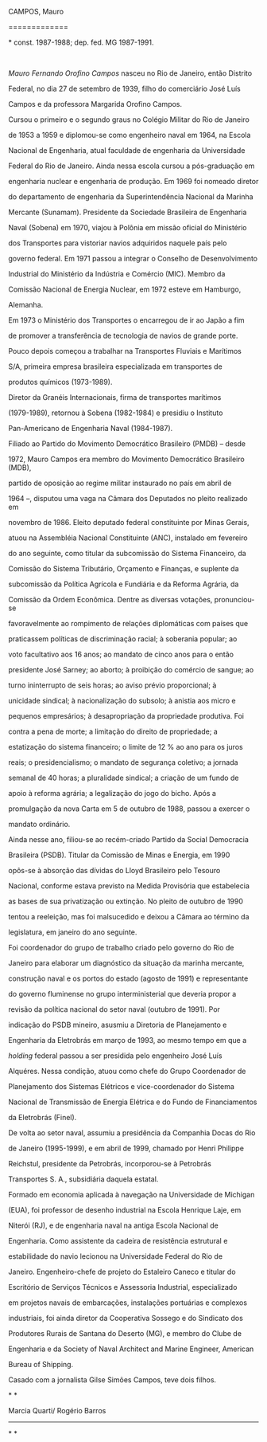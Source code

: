 CAMPOS, Mauro

=============



\* const. 1987-1988; dep. fed. MG 1987-1991.



 



*Mauro Fernando Orofino Campos* nasceu no Rio de Janeiro, então Distrito

Federal, no dia 27 de setembro de 1939, filho do comerciário José Luís

Campos e da professora Margarida Orofino Campos.



Cursou o primeiro e o segundo graus no Colégio Militar do Rio de Janeiro

de 1953 a 1959 e diplomou-se como engenheiro naval em 1964, na Escola

Nacional de Engenharia, atual faculdade de engenharia da Universidade

Federal do Rio de Janeiro. Ainda nessa escola cursou a pós-graduação em

engenharia nuclear e engenharia de produção. Em 1969 foi nomeado diretor

do departamento de engenharia da Superintendência Nacional da Marinha

Mercante (Sunamam). Presidente da Sociedade Brasileira de Engenharia

Naval (Sobena) em 1970, viajou à Polônia em missão oficial do Ministério

dos Transportes para vistoriar navios adquiridos naquele país pelo

governo federal. Em 1971 passou a integrar o Conselho de Desenvolvimento

Industrial do Ministério da Indústria e Comércio (MIC). Membro da

Comissão Nacional de Energia Nuclear, em 1972 esteve em Hamburgo,

Alemanha.



Em 1973 o Ministério dos Transportes o encarregou de ir ao Japão a fim

de promover a transferência de tecnologia de navios de grande porte.

Pouco depois começou a trabalhar na Transportes Fluviais e Marítimos

S/A, primeira empresa brasileira especializada em transportes de

produtos químicos (1973-1989).



Diretor da Granéis Internacionais, firma de transportes marítimos

(1979-1989), retornou à Sobena (1982-1984) e presidiu o Instituto

Pan-Americano de Engenharia Naval (1984-1987).



Filiado ao Partido do Movimento Democrático Brasileiro (PMDB) – desde

1972, Mauro Campos era membro do Movimento Democrático Brasileiro (MDB),

partido de oposição ao regime militar instaurado no país em abril de

1964 –, disputou uma vaga na Câmara dos Deputados no pleito realizado em

novembro de 1986. Eleito deputado federal constituinte por Minas Gerais,

atuou na Assembléia Nacional Constituinte (ANC), instalado em fevereiro

do ano seguinte, como titular da subcomissão do Sistema Financeiro, da

Comissão do Sistema Tributário, Orçamento e Finanças, e suplente da

subcomissão da Política Agrícola e Fundiária e da Reforma Agrária, da

Comissão da Ordem Econômica. Dentre as diversas votações, pronunciou-se

favoravelmente ao rompimento de relações diplomáticas com países que

praticassem políticas de discriminação racial; à soberania popular; ao

voto facultativo aos 16 anos; ao mandato de cinco anos para o então

presidente José Sarney; ao aborto; à proibição do comércio de sangue; ao

turno ininterrupto de seis horas; ao aviso prévio proporcional; à

unicidade sindical; à nacionalização do subsolo; à anistia aos micro e

pequenos empresários; à desapropriação da propriedade produtiva. Foi

contra a pena de morte; a limitação do direito de propriedade; a

estatização do sistema financeiro; o limite de 12 % ao ano para os juros

reais; o presidencialismo; o mandato de segurança coletivo; a jornada

semanal de 40 horas; a pluralidade sindical; a criação de um fundo de

apoio à reforma agrária; a legalização do jogo do bicho. Após a

promulgação da nova Carta em 5 de outubro de 1988, passou a exercer o

mandato ordinário.



Ainda nesse ano, filiou-se ao recém-criado Partido da Social Democracia

Brasileira (PSDB). Titular da Comissão de Minas e Energia, em 1990

opôs-se à absorção das dívidas do Lloyd Brasileiro pelo Tesouro

Nacional, conforme estava previsto na Medida Provisória que estabelecia

as bases de sua privatização ou extinção. No pleito de outubro de 1990

tentou a reeleição, mas foi malsucedido e deixou a Câmara ao término da

legislatura, em janeiro do ano seguinte.



Foi coordenador do grupo de trabalho criado pelo governo do Rio de

Janeiro para elaborar um diagnóstico da situação da marinha mercante,

construção naval e os portos do estado (agosto de 1991) e representante

do governo fluminense no grupo interministerial que deveria propor a

revisão da política nacional do setor naval (outubro de 1991). Por

indicação do PSDB mineiro, asusmiu a Diretoria de Planejamento e

Engenharia da Eletrobrás em março de 1993, ao mesmo tempo em que a

*holding* federal passou a ser presidida pelo engenheiro José Luís

Alquéres. Nessa condição, atuou como chefe do Grupo Coordenador de

Planejamento dos Sistemas Elétricos e vice-coordenador do Sistema

Nacional de Transmissão de Energia Elétrica e do Fundo de Financiamentos

da Eletrobrás (Finel).



De volta ao setor naval, assumiu a presidência da Companhia Docas do Rio

de Janeiro (1995-1999), e em abril de 1999, chamado por Henri Philippe

Reichstul, presidente da Petrobrás, incorporou-se à Petrobrás

Transportes S. A., subsidiária daquela estatal.



Formado em economia aplicada à navegação na Universidade de Michigan

(EUA), foi professor de desenho industrial na Escola Henrique Laje, em

Niterói (RJ), e de engenharia naval na antiga Escola Nacional de

Engenharia. Como assistente da cadeira de resistência estrutural e

estabilidade do navio lecionou na Universidade Federal do Rio de

Janeiro. Engenheiro-chefe de projeto do Estaleiro Caneco e titular do

Escritório de Serviços Técnicos e Assessoria Industrial, especializado

em projetos navais de embarcações, instalações portuárias e complexos

industriais, foi ainda diretor da Cooperativa Sossego e do Sindicato dos

Produtores Rurais de Santana do Deserto (MG), e membro do Clube de

Engenharia e da Society of Naval Architect and Marine Engineer, American

Bureau of Shipping.



Casado com a jornalista Gilse Simões Campos, teve dois filhos.



* *



Marcia Quarti/ Rogério Barros

-----------------------------



* *



